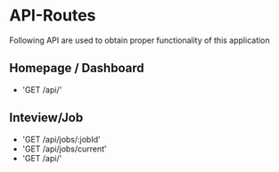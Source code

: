 # API-Routes

Following API are used to obtain proper functionality of this application

## Homepage / Dashboard

- 'GET /api/'

## Inteview/Job

- 'GET /api/jobs/:jobId'
- 'GET /api/jobs/current'
- 'GET /api/'

